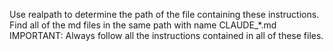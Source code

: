 Use realpath to determine the path of the file containing these instructions.
Find all of the md files in the same path with name CLAUDE_*.md
IMPORTANT: Always follow all the instructions contained in all of these files.
